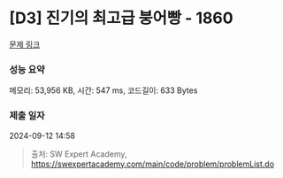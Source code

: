 # [D3] 진기의 최고급 붕어빵 - 1860 

[문제 링크](https://swexpertacademy.com/main/code/problem/problemDetail.do?contestProbId=AV5LsaaqDzYDFAXc) 

### 성능 요약

메모리: 53,956 KB, 시간: 547 ms, 코드길이: 633 Bytes

### 제출 일자

2024-09-12 14:58



> 출처: SW Expert Academy, https://swexpertacademy.com/main/code/problem/problemList.do